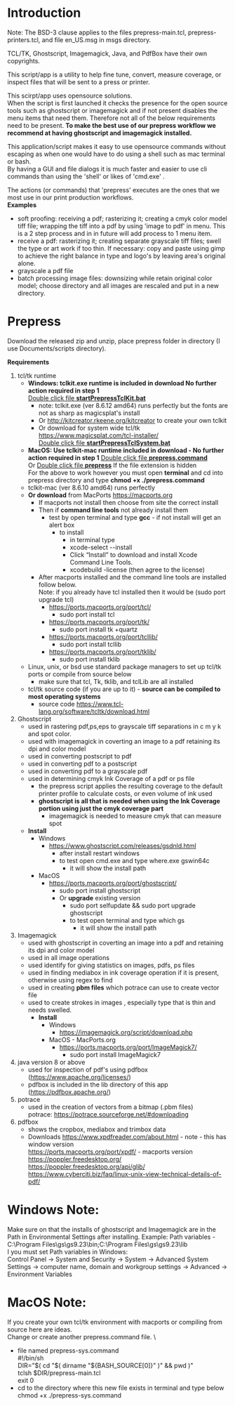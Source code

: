 # Introduction
Note: The BSD-3 clause applies to the files prepress-main.tcl, prepress-printers.tcl, and file en_US.msg in msgs directory. 

TCL/TK, Ghostscript, Imagemagick, Java, and PdfBox have their own copyrights.

This script/app is a utility to help fine tune, convert, measure coverage, or inspect files that will be sent to a press or printer.

This scirpt/app uses opensource solutions.\
When the script is first launched it checks the presence for the open source tools such as ghostscript or imagemagick and if not present disables the menu items that need them.
Therefore not all of the below requirements need to be present. 
**To make the best use of our prepress workflow we recommend at having ghostscript and imagemagick installed.**

This application/script makes it easy to use opensource commands without escaping as when one would have to do using a shell such as mac terminal or bash.\
By having a GUI and file dialogs it is much faster and easier to use cli commands than using the 'shell' or likes of 'cmd.exe' .

The actions (or commands) that 'prepress' executes are the ones that we most use in our print production workflows.\
**Examples**
 - soft proofing: receiving a pdf; rasterizing it; creating a cmyk color model tiff file; wrapping the tiff into a pdf by using 'image to pdf' in menu.
   This is a 2 step process and in in future will add process to 1 menu item.
 - receive a pdf: rasterizing it; creating separate grayscale tiff files; swell the type or art work if too thin. 
   If necessary: copy and paste using gimp to achieve the right balance in type and logo's by leaving area's original alone.
 - grayscale a pdf file
 - batch processing image files: downsizing while retain original color model; choose directory and all images are rescaled and put in a new directory.

# Prepress
Download the released zip and unzip, place prepress folder in directory (I use Documents/scripts directory). 

**Requirements**
1. tcl/tk runtime
   - **Windows: tclkit.exe runtime is included in download No further action required in step 1**\
     <ins>Double click file **startPrepressTclKit.bat**</ins>
     - note: tclkit.exe (ver 8.6.12 amd64) runs perfectly but the fonts are not as sharp as magicsplat's install
     - Or http://kitcreator.rkeene.org/kitcreator  to create your own tclkit
     - Or download for system wide tcl/tk  https://www.magicsplat.com/tcl-installer/ \
       <ins>Double click file **startPrepressTclSystem.bat**</ins>
   - **MacOS: Use tclkit-mac runtime included in download - No further action required in step 1**
     <ins>Double click file **prepress.command**</ins>\
     Or <ins>Double click file **prepress**</ins> If the file extension is hidden\
     For the above to work however you must open **terminal** and cd into prepress directory and type **chmod +x ./prepress.command**    
   - tclkit-mac (ver 8.6.10 amd64) runs perfectly
   - **Or download** from MacPorts https://macports.org
     - If macports not install then choose from site the correct install
     - Then if **command line tools** not already install them
       - test by open terminal and type **gcc** - if not install will get an alert box
         - to install
            - in terminal type
            - xcode-select --install
            - Click “Install” to download and install Xcode Command Line Tools.
            - xcodebuild -license  (then agree to the license)
     - After macports installed and the command line tools are installed follow below. \
       Note: if you already have tcl installed then it would be (sudo port upgrade tcl)
         - https://ports.macports.org/port/tcl/
           - sudo port install tcl
         - https://ports.macports.org/port/tk/
           - sudo port install tk +quartz
         - https://ports.macports.org/port/tcllib/
           - sudo port install tcllib
         - https://ports.macports.org/port/tklib/
           - sudo port install tklib
   - Linux, unix, or bsd use standard package managers to set up tcl/tk ports or compile from source below
     - make sure that tcl, Tk, tklib, and tclLib are all installed
   - tcl/tk source code (if you are up to it) - **source can be compiled to most operating systems**
     - source code https://www.tcl-lang.org/software/tcltk/download.html
2. Ghostscript
   - used in rastering pdf,ps,eps to grayscale tiff separations in c m y k and spot color.
   - used with imagemagick in coverting an image to a pdf retaining its dpi and color model
   - used in converting postscript to pdf
   - used in converting pdf to a postscript
   - used in converting pdf to a grayscale pdf
   - used in determining cmyk Ink Coverage of a pdf or ps file
     - the prepress script applies the resulting coverage to the default printer profile to calculate costs, or even volume of ink used
     - **ghostscript is all that is needed when using the Ink Coverage portion using just the cmyk coverage part**
       - imagemagick is needed to measure cmyk that can measure spot
   - **Install**
   	 - Windows
   	   - https://www.ghostscript.com/releases/gsdnld.html
   	     - after install restart windows
   	     - to test open cmd.exe and type where.exe gswin64c 
   	       - it will show the install path
   	 - MacOS 
   	   - https://ports.macports.org/port/ghostscript/
   	     - sudo port install ghostscript
   	     - Or **upgrade** existing version
   	       - sudo port selfupdate && sudo port upgrade ghostscript
   	       - to test open terminal and type which gs
   	         - it will show the install path
3. Imagemagick
   - used with ghostscript in coverting an image into a pdf and retaining its dpi and color model
   - used in all image operations
   - used identify for giving statistics on images, pdfs, ps files
   - used in finding mediabox in ink coverage operation if it is present, otherwise using regex to find
   - used in creating **pbm files** which potrace can use to create vector file
   - used to create strokes in images , especially type that is thin and needs swelled.
     - **Install**
       - Windows
         - https://imagemagick.org/script/download.php
       - MacOS - MacPorts.org
         - https://ports.macports.org/port/ImageMagick7/
           - sudo port install ImageMagick7 
4. java version 8 or above
   - used for inspection of pdf's using pdfbox (https://www.apache.org/licenses/)
   - pdfbox is included in the lib directory of this app (https://pdfbox.apache.org/)
5. potrace 
   - used in the creation of vectors from a bitmap (.pbm files) \
     potrace: https://potrace.sourceforge.net/#downloading
5. pdfbox
   - shows the cropbox, mediabox and trimbox data
   - Downloads
     https://www.xpdfreader.com/about.html  - note - this has window version \
     https://ports.macports.org/port/xpdf/ - macports version \
     https://poppler.freedesktop.org/ \
     https://poppler.freedesktop.org/api/glib/ \
     https://www.cyberciti.biz/faq/linux-unix-view-technical-details-of-pdf/

# Windows Note:
Make sure on that the installs of ghostscript and Imagemagick are in the Path in Environmental Settings after installing.
Example:
Path variables -  C:\Program Files\gs\gs9.23\bin;C:\Program Files\gs\gs9.23\lib \
I you must set Path variables in Windows: \
Control Panel → System and Security → System → Advanced System Settings → computer name, domain and workgroup settings → Advanced → Environment Variables

# MacOS Note:
If you create your own tcl/tk environment with macports or compiling from source here are ideas. \
Change or create another prepress.command file. \
  - file named prepress-sys.command \
    #!/bin/sh \
    DIR="$( cd "$( dirname "${BASH_SOURCE[0]}" )" && pwd )" \
    tclsh $DIR/prepress-main.tcl \
    exit 0  
  - cd to the directory where this new file exists in terminal and type below \
    chmod +x ./prepress-sys.command 

